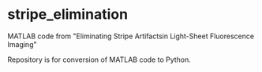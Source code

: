 # stripe_elimination
MATLAB code from "Eliminating Stripe Artifactsin Light-Sheet Fluorescence Imaging"

Repository is for conversion of MATLAB code to Python.
